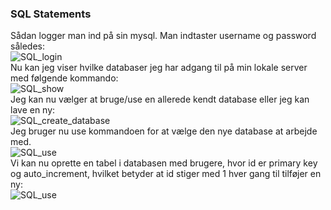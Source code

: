 ### **SQL Statements** </br>
Sådan logger man ind på sin mysql. Man indtaster username og password således: </br>
![SQL_login](https://user-images.githubusercontent.com/54975711/68071855-3433e180-fd7f-11e9-9296-a9cb3e897ea5.png)</br>
Nu kan jeg viser hvilke databaser jeg har adgang til på min lokale server med følgende kommando: </br>
![SQL_show](https://user-images.githubusercontent.com/54975711/68071905-cf2cbb80-fd7f-11e9-8655-7b680e4dcae3.png)</br>
Jeg kan nu vælger at bruge/use en allerede kendt database eller jeg kan lave en ny: </br>
![SQL_create_database](https://user-images.githubusercontent.com/54975711/68071953-4c583080-fd80-11e9-8dc6-9389d2b8e6cc.png)</br>
Jeg bruger nu use kommandoen for at vælge den nye database at arbejde med. </br>
![SQL_use](https://user-images.githubusercontent.com/54975711/68071978-a2c56f00-fd80-11e9-91df-f027f6ca7559.png)</br>
Vi kan nu oprette en tabel i databasen med brugere, hvor id er primary key og auto_increment, hvilket betyder at id stiger med 1 hver gang til tilføjer en ny: </br>
![SQL_use](https://user-images.githubusercontent.com/54975711/68072093-2469cc80-fd82-11e9-9cfb-0567264a5613.png)</br>
